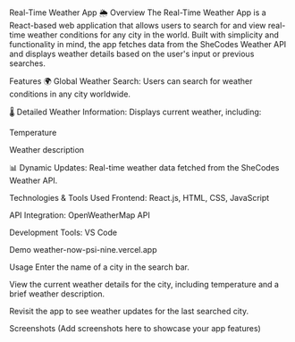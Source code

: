 Real-Time Weather App 🌦️
Overview
The Real-Time Weather App is a React-based web application that allows users to search for and view real-time weather conditions for any city in the world. Built with simplicity and functionality in mind, the app fetches data from the SheCodes Weather API and displays weather details based on the user's input or previous searches.

Features
🌍 Global Weather Search: Users can search for weather conditions in any city worldwide.

🌡️ Detailed Weather Information: Displays current weather, including:

Temperature

Weather description

📊 Dynamic Updates: Real-time weather data fetched from the SheCodes Weather API.

Technologies & Tools Used
Frontend: React.js, HTML, CSS, JavaScript

API Integration: OpenWeatherMap API

Development Tools: VS Code

Demo
weather-now-psi-nine.vercel.app

Usage
Enter the name of a city in the search bar.

View the current weather details for the city, including temperature and a brief weather description.

Revisit the app to see weather updates for the last searched city.

Screenshots
(Add screenshots here to showcase your app features)

